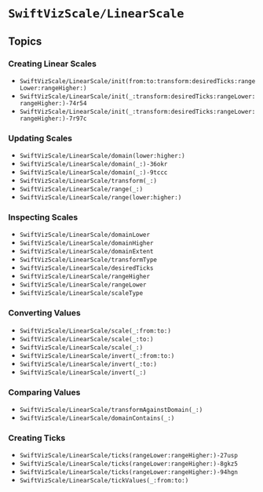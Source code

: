 # ``SwiftVizScale/LinearScale``

## Topics

### Creating Linear Scales

- ``SwiftVizScale/LinearScale/init(from:to:transform:desiredTicks:rangeLower:rangeHigher:)``
- ``SwiftVizScale/LinearScale/init(_:transform:desiredTicks:rangeLower:rangeHigher:)-74r54``
- ``SwiftVizScale/LinearScale/init(_:transform:desiredTicks:rangeLower:rangeHigher:)-7r97c``

### Updating Scales

- ``SwiftVizScale/LinearScale/domain(lower:higher:)``
- ``SwiftVizScale/LinearScale/domain(_:)-36okr``
- ``SwiftVizScale/LinearScale/domain(_:)-9tccc``
- ``SwiftVizScale/LinearScale/transform(_:)``
- ``SwiftVizScale/LinearScale/range(_:)``
- ``SwiftVizScale/LinearScale/range(lower:higher:)``

### Inspecting Scales

- ``SwiftVizScale/LinearScale/domainLower``
- ``SwiftVizScale/LinearScale/domainHigher``
- ``SwiftVizScale/LinearScale/domainExtent``
- ``SwiftVizScale/LinearScale/transformType``
- ``SwiftVizScale/LinearScale/desiredTicks``
- ``SwiftVizScale/LinearScale/rangeHigher``
- ``SwiftVizScale/LinearScale/rangeLower``
- ``SwiftVizScale/LinearScale/scaleType``

### Converting Values

- ``SwiftVizScale/LinearScale/scale(_:from:to:)``
- ``SwiftVizScale/LinearScale/scale(_:to:)``
- ``SwiftVizScale/LinearScale/scale(_:)``
- ``SwiftVizScale/LinearScale/invert(_:from:to:)``
- ``SwiftVizScale/LinearScale/invert(_:to:)``
- ``SwiftVizScale/LinearScale/invert(_:)``

### Comparing Values

- ``SwiftVizScale/LinearScale/transformAgainstDomain(_:)``
- ``SwiftVizScale/LinearScale/domainContains(_:)``

### Creating Ticks

- ``SwiftVizScale/LinearScale/ticks(rangeLower:rangeHigher:)-27usp``
- ``SwiftVizScale/LinearScale/ticks(rangeLower:rangeHigher:)-8gkz5``
- ``SwiftVizScale/LinearScale/ticks(rangeLower:rangeHigher:)-94hgn``
- ``SwiftVizScale/LinearScale/tickValues(_:from:to:)``
